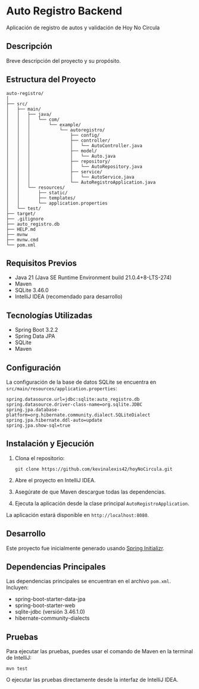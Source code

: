# Auto Registro Backend

Aplicación de registro de autos y validación de Hoy No Circula

## Descripción

Breve descripción del proyecto y su propósito.

## Estructura del Proyecto

```
auto-registro/
│
├── src/
│   ├── main/
│   │   ├── java/
│   │   │   └── com/
│   │   │       └── example/
│   │   │           └── autoregistro/
│   │   │               ├── config/
│   │   │               ├── controller/
│   │   │               │   └── AutoController.java
│   │   │               ├── model/
│   │   │               │   └── Auto.java
│   │   │               ├── repository/
│   │   │               │   └── AutoRepository.java
│   │   │               ├── service/
│   │   │               │   └── AutoService.java
│   │   │               └── AutoRegistroApplication.java
│   │   └── resources/
│   │       ├── static/
│   │       ├── templates/
│   │       └── application.properties
│   └── test/
├── target/
├── .gitignore
├── auto_registro.db
├── HELP.md
├── mvnw
├── mvnw.cmd
└── pom.xml
```

## Requisitos Previos

- Java 21 (Java SE Runtime Environment build 21.0.4+8-LTS-274)
- Maven
- SQLite 3.46.0
- IntelliJ IDEA (recomendado para desarrollo)

## Tecnologías Utilizadas

- Spring Boot 3.2.2
- Spring Data JPA
- SQLite
- Maven

## Configuración

La configuración de la base de datos SQLite se encuentra en `src/main/resources/application.properties`:

```properties
spring.datasource.url=jdbc:sqlite:auto_registro.db
spring.datasource.driver-class-name=org.sqlite.JDBC
spring.jpa.database-platform=org.hibernate.community.dialect.SQLiteDialect
spring.jpa.hibernate.ddl-auto=update
spring.jpa.show-sql=true
```

## Instalación y Ejecución

1. Clona el repositorio:
   ```
   git clone https://github.com/kevinalexis42/hoyNoCircula.git
   ```

2. Abre el proyecto en IntelliJ IDEA.

3. Asegúrate de que Maven descargue todas las dependencias.

4. Ejecuta la aplicación desde la clase principal `AutoRegistroApplication`.

La aplicación estará disponible en `http://localhost:8080`.

## Desarrollo

Este proyecto fue inicialmente generado usando [Spring Initializr](https://start.spring.io/).

## Dependencias Principales

Las dependencias principales se encuentran en el archivo `pom.xml`. Incluyen:

- spring-boot-starter-data-jpa
- spring-boot-starter-web
- sqlite-jdbc (versión 3.46.1.0)
- hibernate-community-dialects

## Pruebas

Para ejecutar las pruebas, puedes usar el comando de Maven en la terminal de IntelliJ:

```
mvn test
```

O ejecutar las pruebas directamente desde la interfaz de IntelliJ IDEA.

